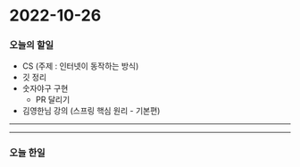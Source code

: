 2022-10-26
==========

### 오늘의 할일
* CS (주제 : 인터넷이 동작하는 방식)
* 깃 정리
* 숫자야구 구현
    * PR 달리기
* 김영한님 강의 (스프링 핵심 원리 - 기본편)

<hr/>
<hr/>

### 오늘 한일